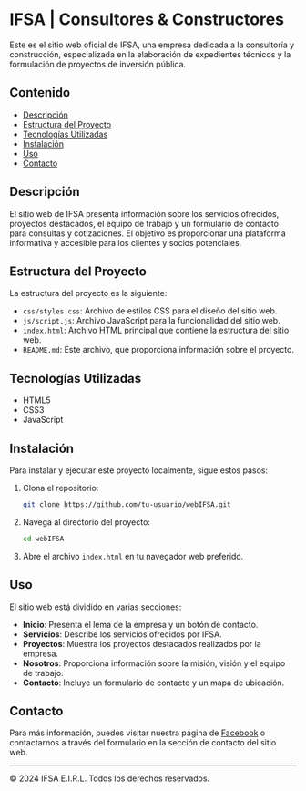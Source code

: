 <!-- filepath: /c:/Users/USUSARIO/workspace/webIFSA/README.md -->
# IFSA | Consultores & Constructores

Este es el sitio web oficial de IFSA, una empresa dedicada a la consultoría y construcción, especializada en la elaboración de expedientes técnicos y la formulación de proyectos de inversión pública.

## Contenido

- [Descripción](#descripción)
- [Estructura del Proyecto](#estructura-del-proyecto)
- [Tecnologías Utilizadas](#tecnologías-utilizadas)
- [Instalación](#instalación)
- [Uso](#uso)
- [Contacto](#contacto)

## Descripción

El sitio web de IFSA presenta información sobre los servicios ofrecidos, proyectos destacados, el equipo de trabajo y un formulario de contacto para consultas y cotizaciones. El objetivo es proporcionar una plataforma informativa y accesible para los clientes y socios potenciales.

## Estructura del Proyecto

La estructura del proyecto es la siguiente:

- `css/styles.css`: Archivo de estilos CSS para el diseño del sitio web.
- `js/script.js`: Archivo JavaScript para la funcionalidad del sitio web.
- `index.html`: Archivo HTML principal que contiene la estructura del sitio web.
- `README.md`: Este archivo, que proporciona información sobre el proyecto.

## Tecnologías Utilizadas

- HTML5
- CSS3
- JavaScript

## Instalación

Para instalar y ejecutar este proyecto localmente, sigue estos pasos:

1. Clona el repositorio:
    ```bash
    git clone https://github.com/tu-usuario/webIFSA.git
    ```
2. Navega al directorio del proyecto:
    ```bash
    cd webIFSA
    ```
3. Abre el archivo `index.html` en tu navegador web preferido.

## Uso

El sitio web está dividido en varias secciones:

- **Inicio**: Presenta el lema de la empresa y un botón de contacto.
- **Servicios**: Describe los servicios ofrecidos por IFSA.
- **Proyectos**: Muestra los proyectos destacados realizados por la empresa.
- **Nosotros**: Proporciona información sobre la misión, visión y el equipo de trabajo.
- **Contacto**: Incluye un formulario de contacto y un mapa de ubicación.

## Contacto

Para más información, puedes visitar nuestra página de [Facebook](https://www.facebook.com/profile.php?id=100076259340998) o contactarnos a través del formulario en la sección de contacto del sitio web.

---

&copy; 2024 IFSA E.I.R.L. Todos los derechos reservados.

